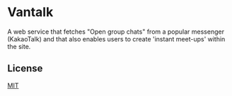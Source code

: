 # Vantalk

A web service that fetches "Open group chats" from a popular messenger (KakaoTalk) and that also enables users to create 'instant meet-ups' within the site.

## License

[MIT](https://choosealicense.com/licenses/mit/)
